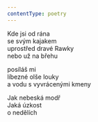 ```yaml
---
contentType: poetry
---
```


<section>

Kde jsi od rána  
se svým kajakem  
uprostřed dravé Rawky  
nebo už na břehu

posíláš mi  
líbezné olše louky  
a vodu s vyvrácenými kmeny

</section>

<section>

Jak nebeská modř  
Jaká úzkost  
o nedělích

</section>
